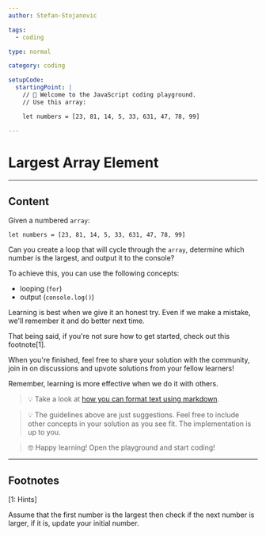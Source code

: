 ```yaml
---
author: Stefan-Stojanovic

tags:
  - coding

type: normal

category: coding

setupCode:
  startingPoint: |
    // 👋 Welcome to the JavaScript coding playground. 
    // Use this array:

    let numbers = [23, 81, 14, 5, 33, 631, 47, 78, 99]

---
```


# Largest Array Element

---

## Content

Given a numbered `array`:
```javacsript
let numbers = [23, 81, 14, 5, 33, 631, 47, 78, 99]
```

Can you create a loop that will cycle through the `array`, determine which number is the largest, and output it to the console?

To achieve this, you can use the following concepts:
- looping (`for`)
- output (`console.log()`)

Learning is best when we give it an honest try. Even if we make a mistake, we'll remember it and do better next time.

That being said, if you're not sure how to get started, check out this footnote[1]. 

When you're finished, feel free to share your solution with the community, join in on discussions and upvote solutions from your fellow learners!

Remember, learning is more effective when we do it with others.

> 💡 Take a look at [how you can format text using markdown](https://www.enki.com/glossary/general/markdown-formatting).

> 💡 The guidelines above are just suggestions. Feel free to include other concepts in your solution as you see fit. The implementation is up to you.

> 🤓 Happy learning! Open the playground and start coding!

---

## Footnotes

[1: Hints]

Assume that the first number is the largest then check if the next number is larger, if it is, update your initial number.
